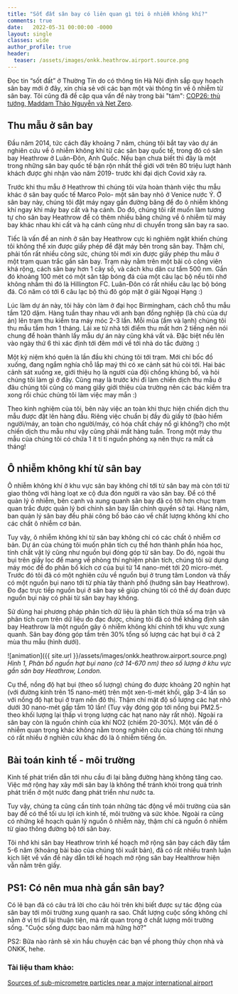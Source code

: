 ```yaml
---
title: "Sốt đất sân bay có liên quan gì tới ô nhiễm không khí?"
comments: true
date:   2022-05-31 00:00:00 -0000
layout: single
classes: wide
author_profile: true
header:
  teaser: /assets/images/onkk.heathrow.airport.source.png
---
```


Đọc tin “sốt đất” ở Thường Tín do có thông tin Hà Nội định sắp quy hoạch sân bay mới ở đây, 
xin chia sẻ với các bạn một vài thông tin về ô nhiễm từ sân bay. 
Tôi cũng đã đề cập qua vấn đề này trong bài "tám": [COP26: thủ tướng, Maddam Thảo Nguyễn và Net Zero](https://tuanvvu.github.io/notevn/2022-01-03-COP26-vn/).

## Thu mẫu ở sân bay 

Đầu năm 2014, tức cách đây khoảng 7 năm, chúng tôi bắt tay vào dự án nghiên cứu về ô nhiễm không khí từ các sân bay quốc tế, trong đó có sân bay Heathrow ở Luân-Đôn, Anh Quốc. 
Nếu bạn chưa biết thì đây là một trong những sân bay quốc tế bận rộn nhất thế giới
với trên 80 triệu lượt hành khách được ghi nhận vào năm 2019- trước khi đại dịch Covid xảy ra.

Trước khi thu mẫu ở Heathrow thì chúng tôi vừa hoàn thành việc thu mẫu khác ở sân bay quốc tế Marco Polo- một sân bay nhỏ ở Venice nước Ý. Ở sân bay này, chúng tôi đặt máy ngay gần đường băng để đo ô nhiễm không khí ngay khi máy bay cất và hạ cánh. Do đó, chúng tôi rất muốn làm tương tự cho sân bay Heathrow để có thêm nhiều bằng chứng về ô nhiễm từ máy bay khác nhau khi cất và hạ cánh cũng như di chuyển trong sân bay ra sao.

Tiếc là vấn đề an ninh ở sân bay Heathrow cực kì nghiêm ngặt khiến chúng tôi không thể xin được giấy phép để đặt máy bên trong sân bay.
Thậm chí, phải tốn rất nhiều công sức, chúng tôi mới xin được giấy phép thu mẫu ở một trạm quan trắc gần sân bay. 
Trạm này nằm trên một bãi cỏ công viên khá rộng, cách sân bay hơn 1 cây số, và cách khu dân cư tẩm 500 nm. 
Gần đó khoảng 100 mét có một sân tập bóng đá của một câu lạc bộ nếu tôi nhớ không nhầm thì đó là Hillington FC. 
Luân-Đôn có rất nhiều câu lạc bộ bóng đá. Có năm có tới 6 câu lạc bộ thủ đô góp mặt ở giải Ngoại Hạng :)

Lúc làm dự án này, tôi hãy còn làm ở đại học Birmingham, cách chỗ thu mẫu tầm 120 dặm. 
Hàng tuần thay nhau với anh bạn đồng nghiệp (là chủ của dự án) lên trạm thu kiểm tra máy móc 2-3 lần. 
Mỗi mùa (ấm và lạnh) chúng tôi thu mẫu tầm hơn 1 tháng. 
Lái xe từ nhà tới điểm thu mất hơn 2 tiếng nên nói chung để hoàn thành lấy mẫu dự án này cũng khá vất vả.
Đặc biệt nếu lên vào ngày thứ 6 thì xác định tới đêm mới về tới nhà do tắc đường :)

Một kỷ niệm khó quên là lần đầu khi chúng tôi tới trạm. 
Mới chỉ bốc đồ xuống, đang ngắm nghía chỗ lắp maý thì có xe cảnh sát hú còi tới.
Hai bác cảnh sát xuống xe, giới thiệu họ là người của đội chống khủng bố, và hỏi chúng tôi làm gì ở đây.
Cũng may là trước khi đi làm chiến dịch thu mẫu ở đâu chúng tôi cũng có mang giấy giới thiệu của trường 
nên các bác kiểm tra xong rồi chúc chúng tôi làm việc may mắn :)

Theo kinh nghiệm của tôi, bên này việc an toàn khi thực hiện chiến dịch thu mẫu được đặt lên hàng đầu. 
Riêng việc chuẩn bị đầy đủ giấy tờ (bảo hiểm người/máy, an toàn cho người/máy, có hóa chất cháy nổ gì không?)
cho một chiến dịch thu mẫu như vậy cũng phải mất hàng tuần. 
Trong một máy thu mẫu của chúng tôi có chứa 1 ít tí tí nguồn phóng xạ nên thực ra mất cả tháng!

## Ô nhiễm không khí từ sân bay

Ô nhiễm không khí ở khu vực sân bay không chỉ tới từ sân bay mà còn tới từ giao thông với hàng loạt xe cộ đưa đón người ra vào sân bay.
Để có thể quản lý ô nhiễm, bên cạnh và xung quanh sân bay đã có tới hơn chục trạm quan trắc được quản lý bơi chính sân bay 
lẫn chính quyền sở tại. 
Hàng năm, ban quản lý sân bay đều phải công bố báo cáo về chất lượng không khí cho các chất ô nhiễm cơ bản.

Tuy vậy, ô nhiễm không khí từ sân bay không chỉ có các chất ô nhiễm cơ bản. 
Dự án của chúng tôi muốn phân tích cụ thể hơn thành phần hóa học, tính chất vật lý cũng như nguồn bụi đóng góp từ sân bay.
Do đó, ngoài thu bụi trên giấy lọc để mang về phòng thí nghiệm phân tích, 
chúng tôi sử dụng máy móc để đo phân bố kích cơ của bụi từ 14 nano-mét tới 20 micro-mét.
Trước đó tôi đã có một nghiên cứu về nguồn bụi ở trung tâm London và thấy có một nguồn bụi nano tới từ phía tây thành phố (hướng sân bay Heathrow).
Đo đạc trực tiếp nguồn bụi ở sân bay sẽ giúp chúng tôi có thể dự đoán được nguồn bụi này có phải từ sân bay hay không.

Sử dùng hai phương pháp phân tích dữ liệu là phân tích thừa số ma trận và phân tích cụm trên dữ liệu đo đạc được,
chúng tôi đã có thể khẳng định sân bay Heathrow là một nguồn gây ô nhiễm không khí chính tới khu vực xung quanh. 
Sân bay đóng góp tầm trên 30% tổng số lượng các hạt bụi ở cả 2 mùa thu mẫu (hình dưới).

![animation]({{ site.url }}/assets/images/onkk.heathrow.airport.source.png) 
*Hình 1, Phân bổ nguồn hạt bụi nano (cỡ 14-670 nm) theo số lượng ở khu vực gần sân bay Heathrow, London.*


Cụ thể, nồng độ hạt bụi (theo số lượng) chúng đo được khoảng 20 nghìn hạt (với đường kính trên 15 nano-mét) trên một xen-ti-mét khối, gấp 3-4 lần so với nồng độ hạt bụi ở trạm nền đô thị. Thậm chí mật độ số lượng các hạt nhỏ dưới 30 nano-mét gấp tầm 10 lần! (Tuy vậy đóng góp tới nồng bụi PM2.5-theo khối lượng lại thấp vì trọng lượng các hạt nano này rất nhỏ). 
Ngoài ra sân bay còn là nguồn chính của khí NO2 (chiếm 20-30%). 
Một vấn đề ô nhiễm quan trọng khác không nằm trong nghiên cứu của chúng tôi nhưng có rất nhiều ở nghiên cứu khác đó là ô nhiễm tiếng ồn.

## Bài toán kinh tế - môi trường

Kinh tế phát triển dẫn tới nhu cầu đi lại bằng đường hàng không tăng cao. 
Việc mở rộng hay xây mới sân bay là không thể tránh khỏi trong quá trình phát triển ở một nước đang phát triển như nước ta. 

Tuy vậy, chúng ta cũng cần tính toán những tác động về môi trường của sân bay để có thể tối ưu lợi ích kinh tế, môi trường và sức khỏe.
Ngoài ra cũng có những kế hoạch quản lý nguồn ô nhiễm này, thậm chí cả nguồn ô nhiễm từ giao thông đường bộ tới sân bay.

Tôi nhớ khi sân bay Heathrow trình kế hoạch mở rộng sân bay cách đây tầm 5-6 năm (khoảng bài báo của chúng tôi xuất bản), đã có rất nhiều tranh luận kịch liệt về vấn đề này dẫn tới kế hoạch mở rộng sân bay Healthrow hiện vẫn nằm trên giấy.

## PS1: Có nên mua nhà gần sân bay?

Có lẽ bạn đã có câu trả lời cho câu hỏi trên khi biết được sự tác động của sân bay tới môi trường xung quanh ra sao.
Chất lượng cuộc sống không chỉ nằm ở vị trí đi lại thuận tiện, mà rất quan trọng ở chất lượng môi trường sống.
"Cuộc sống được bao năm mà hững hờ?"

PS2: Bữa nào rảnh sẽ xin hầu chuyện các bạn về phong thủy chọn nhà và ONKK, hehe.

### Tài liệu tham khảo:
[Sources of sub-micrometre particles near a major international airport](https://acp.copernicus.org/articles/17/12379/2017/)
